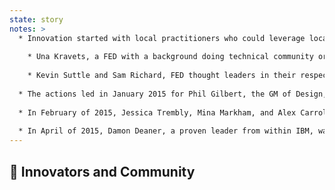 ```yaml
---
state: story
notes: >
  * Innovation started with local practitioners who could leverage local channels to become leaders before FED@IBM existed
    
    * Una Kravets, a FED with a background doing technical community organizing, started an IBM Austin-local peer-to-peer knowledge sharing meetup called FED Date
    
    * Kevin Suttle and Sam Richard, FED thought leaders in their respective business units, created a virtual community on Slack; IBM's first Slack team
  
  * The actions led in January 2015 for Phil Gilbert, the GM of Design, to take action and officially create FED@IBM
  
  * In February of 2015, Jessica Trembly, Mina Markham, and Alex Carroll, designers and developers in Austin, put together a twice-a-month lunch-and-learn called FEDucation
  
  * In April of 2015, Damon Deaner, a proven leader from within IBM, was brought in by Phil as a member of the IBM Design Leadership specifically to guide the global FED@IBM community, something that was unique amongst similar disciplines in IBM
---
```

## 👫 Innovators and Community
